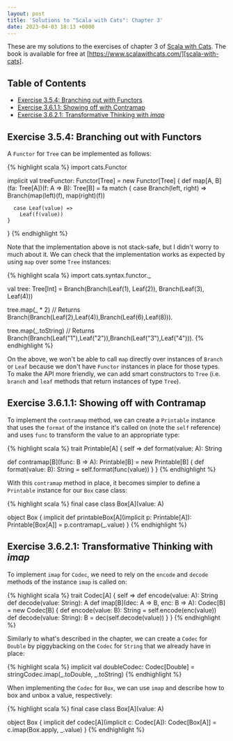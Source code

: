 ```yaml
---
layout: post
title: 'Solutions to "Scala with Cats": Chapter 3'
date: 2023-04-03 18:13 +0000
---
```


These are my solutions to the exercises of chapter 3 of [Scala with
Cats][scala-with-cats]. The book is available for free at
[https://www.scalawithcats.com/][scala-with-cats].

[scala-with-cats]: https://www.scalawithcats.com/

## Table of Contents

- [Exercise 3.5.4: Branching out with Functors](#exercise-354-branching-out-with-functors)
- [Exercise 3.6.1.1: Showing off with Contramap](#exercise-3611-showing-off-with-contramap)
- [Exercise 3.6.2.1: Transformative Thinking with _imap_](#exercise-3621-transformative-thinking-with-imap)

## Exercise 3.5.4: Branching out with Functors

A `Functor` for `Tree` can be implemented as follows:

{% highlight scala %}
import cats.Functor

implicit val treeFunctor: Functor[Tree] = new Functor[Tree] {
  def map[A, B](fa: Tree[A])(f: A => B): Tree[B] =
    fa match {
      case Branch(left, right) =>
        Branch(map(left)(f), map(right)(f))

      case Leaf(value) =>
        Leaf(f(value))
    }
}
{% endhighlight %}

Note that the implementation above is not stack-safe, but I didn't worry to much
about it. We can check that the implementation works as expected by using `map`
over some `Tree` instances:

{% highlight scala %}
import cats.syntax.functor._

val tree: Tree[Int] = Branch(Branch(Leaf(1), Leaf(2)), Branch(Leaf(3), Leaf(4)))

tree.map(_ * 2)
// Returns Branch(Branch(Leaf(2),Leaf(4)),Branch(Leaf(6),Leaf(8))).

tree.map(_.toString)
// Returns Branch(Branch(Leaf("1"),Leaf("2")),Branch(Leaf("3"),Leaf("4"))).
{% endhighlight %}

On the above, we won't be able to call `map` directly over instances of `Branch`
or `Leaf` because we don't have `Functor` instances in place for those types. To
make the API more friendly, we can add smart constructors to `Tree` (i.e.
`branch` and `leaf` methods that return instances of type `Tree`).

## Exercise 3.6.1.1: Showing off with Contramap

To implement the `contramap` method, we can create a `Printable` instance that
uses the `format` of the instance it's called on (note the `self` reference) and
uses `func` to transform the value to an appropriate type:

{% highlight scala %}
trait Printable[A] { self =>
  def format(value: A): String

  def contramap[B](func: B => A): Printable[B] =
    new Printable[B] {
      def format(value: B): String =
        self.format(func(value))
    }
}
{% endhighlight %}

With this `contramap` method in place, it becomes simpler to define a
`Printable` instance for our `Box` case class:

{% highlight scala %}
final case class Box[A](value: A)

object Box {
  implicit def printableBox[A](implicit p: Printable[A]): Printable[Box[A]] =
    p.contramap(_.value)
}
{% endhighlight %}

## Exercise 3.6.2.1: Transformative Thinking with _imap_

To implement `imap` for `Codec`, we need to rely on the `encode` and `decode`
methods of the instance `imap` is called on:

{% highlight scala %}
trait Codec[A] { self =>
  def encode(value: A): String
  def decode(value: String): A
  def imap[B](dec: A => B, enc: B => A): Codec[B] =
    new Codec[B] {
      def encode(value: B): String = self.encode(enc(value))
      def decode(value: String): B = dec(self.decode(value))
    }
}
{% endhighlight %}

Similarly to what's described in the chapter, we can create a `Codec` for
`Double` by piggybacking on the `Codec` for `String` that we already have in
place:

{% highlight scala %}
implicit val doubleCodec: Codec[Double] =
  stringCodec.imap(_.toDouble, _.toString)
{% endhighlight %}

When implementing the `Codec` for `Box`, we can use `imap` and describe how to
box and unbox a value, respectively:

{% highlight scala %}
final case class Box[A](value: A)

object Box {
  implicit def codec[A](implicit c: Codec[A]): Codec[Box[A]] =
    c.imap(Box.apply, _.value)
}
{% endhighlight %}
